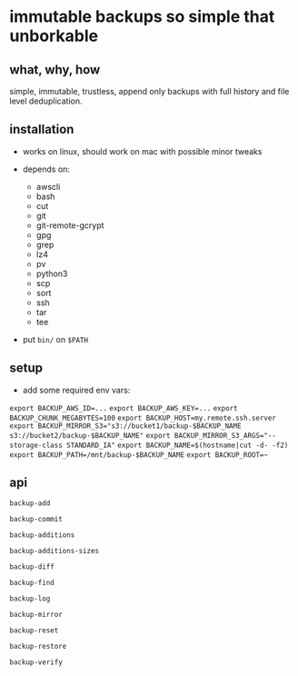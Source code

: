 # immutable backups so simple that unborkable

## what, why, how

simple, immutable, trustless, append only backups with full history and file level deduplication.

## installation

- works on linux, should work on mac with possible minor tweaks

- depends on:
  - awscli
  - bash
  - cut
  - git
  - git-remote-gcrypt
  - gpg
  - grep
  - lz4
  - pv
  - python3
  - scp
  - sort
  - ssh
  - tar
  - tee

- put `bin/` on `$PATH`

## setup

- add some required env vars:

`export BACKUP_AWS_ID=...`
`export BACKUP_AWS_KEY=...`
`export BACKUP_CHUNK_MEGABYTES=100`
`export BACKUP_HOST=my.remote.ssh.server`
`export BACKUP_MIRROR_S3="s3://bucket1/backup-$BACKUP_NAME s3://bucket2/backup-$BACKUP_NAME"`
`export BACKUP_MIRROR_S3_ARGS="--storage-class STANDARD_IA"`
`export BACKUP_NAME=$(hostname|cut -d- -f2)`
`export BACKUP_PATH=/mnt/backup-$BACKUP_NAME`
`export BACKUP_ROOT=~`


## api

`backup-add`

`backup-commit`

`backup-additions`

`backup-additions-sizes`

`backup-diff`

`backup-find`

`backup-log`

`backup-mirror`

`backup-reset`

`backup-restore`

`backup-verify`
